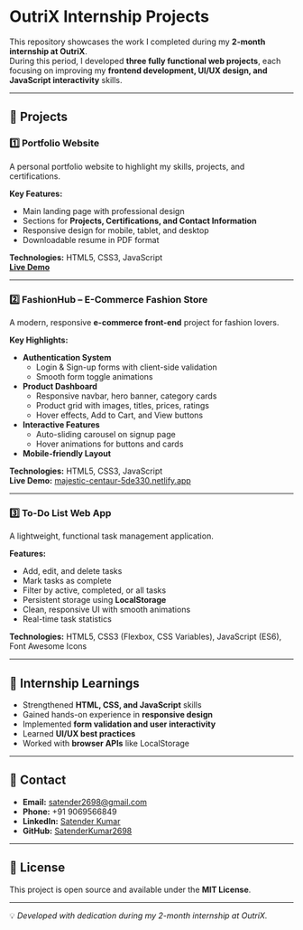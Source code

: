 # OutriX Internship Projects

This repository showcases the work I completed during my **2-month internship at OutriX**.  
During this period, I developed **three fully functional web projects**, each focusing on improving my **frontend development, UI/UX design, and JavaScript interactivity** skills.

---

## 📌 Projects

### 1️⃣ Portfolio Website
A personal portfolio website to highlight my skills, projects, and certifications.

**Key Features:**
- Main landing page with professional design
- Sections for **Projects, Certifications, and Contact Information**
- Responsive design for mobile, tablet, and desktop
- Downloadable resume in PDF format

**Technologies:** HTML5, CSS3, JavaScript  
**[Live Demo]([#](https://visionary-semolina-892341.netlify.app/))**

---

### 2️⃣ FashionHub – E-Commerce Fashion Store
A modern, responsive **e-commerce front-end** project for fashion lovers.

**Key Highlights:**
- **Authentication System**
  - Login & Sign-up forms with client-side validation
  - Smooth form toggle animations
- **Product Dashboard**
  - Responsive navbar, hero banner, category cards
  - Product grid with images, titles, prices, ratings
  - Hover effects, Add to Cart, and View buttons
- **Interactive Features**
  - Auto-sliding carousel on signup page
  - Hover animations for buttons and cards
- **Mobile-friendly Layout**

**Technologies:** HTML5, CSS3, JavaScript  
**Live Demo:** [majestic-centaur-5de330.netlify.app](https://majestic-centaur-5de330.netlify.app)

---

### 3️⃣ To-Do List Web App
A lightweight, functional task management application.

**Features:**
- Add, edit, and delete tasks
- Mark tasks as complete
- Filter by active, completed, or all tasks
- Persistent storage using **LocalStorage**
- Clean, responsive UI with smooth animations
- Real-time task statistics

**Technologies:** HTML5, CSS3 (Flexbox, CSS Variables), JavaScript (ES6), Font Awesome Icons


---

## 🎯 Internship Learnings
- Strengthened **HTML, CSS, and JavaScript** skills
- Gained hands-on experience in **responsive design**
- Implemented **form validation and user interactivity**
- Learned **UI/UX best practices**
- Worked with **browser APIs** like LocalStorage

---

## 📧 Contact
- **Email:** satender2698@gmail.com  
- **Phone:** +91 9069566849  
- **LinkedIn:** [Satender Kumar](https://www.linkedin.com/in/satender-kumar)  
- **GitHub:** [SatenderKumar2698](https://github.com/SatenderKumar2698)

---

## 📄 License
This project is open source and available under the **MIT License**.

---

💡 *Developed with dedication during my 2-month internship at OutriX.*
